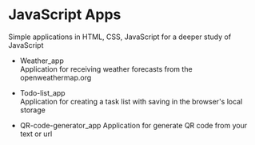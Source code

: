 # JavaScript Apps

Simple applications in HTML, CSS, JavaScript for a deeper study of JavaScript

- Weather_app  
  Application for receiving weather forecasts from the openweathermap.org    

- Todo-list_app  
  Application for creating a task list with saving in the browser's local storage

- QR-code-generator_app
  Application for generate QR code from your text or url
